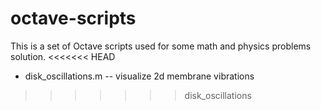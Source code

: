 # octave-scripts

This is a set of Octave scripts used for some math and physics problems solution.
<<<<<<< HEAD
* disk_oscillations.m  -- visualize 2d membrane vibrations  
>>>>>>> disk_oscillations
